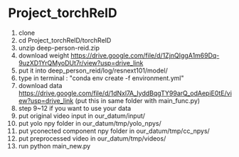# Project_torchReID
1. clone
2. cd Project_torchReID/torchReID
3. unzip deep-person-reid.zip
4. download weight
   https://drive.google.com/file/d/1ZjnQIggA1m69Dq-9uzXD1YrQMyoDUt7r/view?usp=drive_link
5. put it into deep_person_reid/log/resnext101/model/
6. type in terminal : "conda env create -f environment.yml"
7. download data
   https://drive.google.com/file/d/1dNxl7A_IyddBqgTY99arQ_odAepiE0tE/view?usp=drive_link
   (put this in same folder with main_func.py)
8. step 9~12 if you want to use your data
9. put original video input in our_datum/input/
10. put yolo npy folder in our_datum/tmp/yolo_npys/
11. put yconected component npy folder in our_datum/tmp/cc_npys/
12. put preprocessed video in our_datum/tmp/videos/
13. run python main_new.py
